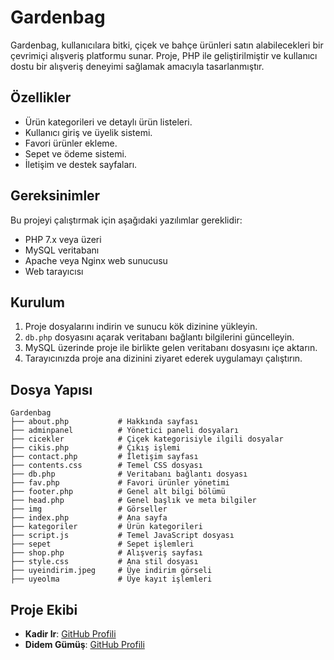 # Gardenbag
 
Gardenbag, kullanıcılara bitki, çiçek ve bahçe ürünleri satın alabilecekleri bir çevrimiçi alışveriş platformu sunar. Proje, PHP ile geliştirilmiştir ve kullanıcı dostu bir alışveriş deneyimi sağlamak amacıyla tasarlanmıştır.
 
## Özellikler
- Ürün kategorileri ve detaylı ürün listeleri.
- Kullanıcı giriş ve üyelik sistemi.
- Favori ürünler ekleme.
- Sepet ve ödeme sistemi.
- İletişim ve destek sayfaları.
 
## Gereksinimler
Bu projeyi çalıştırmak için aşağıdaki yazılımlar gereklidir:
- PHP 7.x veya üzeri
- MySQL veritabanı
- Apache veya Nginx web sunucusu
- Web tarayıcısı
 
## Kurulum
1. Proje dosyalarını indirin ve sunucu kök dizinine yükleyin.
2. `db.php` dosyasını açarak veritabanı bağlantı bilgilerini güncelleyin.
3. MySQL üzerinde proje ile birlikte gelen veritabanı dosyasını içe aktarın.
4. Tarayıcınızda proje ana dizinini ziyaret ederek uygulamayı çalıştırın.
 
## Dosya Yapısı
```
Gardenbag
├── about.php           # Hakkında sayfası
├── adminpanel          # Yönetici paneli dosyaları
├── cicekler            # Çiçek kategorisiyle ilgili dosyalar
├── cikis.php           # Çıkış işlemi
├── contact.php         # İletişim sayfası
├── contents.css        # Temel CSS dosyası
├── db.php              # Veritabanı bağlantı dosyası
├── fav.php             # Favori ürünler yönetimi
├── footer.php          # Genel alt bilgi bölümü
├── head.php            # Genel başlık ve meta bilgiler
├── img                 # Görseller
├── index.php           # Ana sayfa
├── kategoriler         # Ürün kategorileri
├── script.js           # Temel JavaScript dosyası
├── sepet               # Sepet işlemleri
├── shop.php            # Alışveriş sayfası
├── style.css           # Ana stil dosyası
├── uyeindirim.jpeg     # Üye indirim görseli
├── uyeolma             # Üye kayıt işlemleri
```
 
## Proje Ekibi
- **Kadir Ir**: [GitHub Profili](https://github.com/KadirIR)
- **Didem Gümüş**: [GitHub Profili](https://github.com/DidemGumus)
